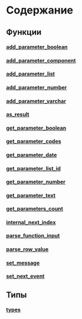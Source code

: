 # **Содержание**
## Функции
#### [add_parameter_boolean](add_parameter_boolean.md)

#### [add_parameter_component](add_parameter_component.md)

#### [add_parameter_list](add_parameter_list.md)

#### [add_parameter_number](add_parameter_number.md)

#### [add_parameter_varchar](add_parameter_varchar.md)

#### [as_result](as_result.md)

#### [get_parameter_boolean](get_parameter_boolean.md)

#### [get_parameter_codes](get_parameter_codes.md)

#### [get_parameter_date](get_parameter_date.md)

#### [get_parameter_list_id](get_parameter_list_id.md)

#### [get_parameter_number](get_parameter_number.md)

#### [get_parameter_text](get_parameter_text.md)

#### [get_parameters_count](get_parameters_count.md)

#### [internal_next_index](internal_next_index.md)

#### [parse_function_input](parse_function_input.md)

#### [parse_row_value](parse_row_value.md)

#### [set_message](set_message.md)

#### [set_next_event](set_next_event.md)

## Типы
#### [types](types.md)